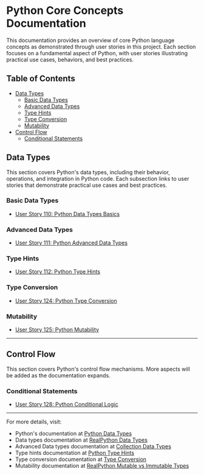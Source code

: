 # Python Core Concepts Documentation

This documentation provides an overview of core Python language concepts as demonstrated through user stories in this project. Each section focuses on a fundamental aspect of Python, with user stories illustrating practical use cases, behaviors, and best practices.


## Table of Contents

- [Data Types](#data-types)
	- [Basic Data Types](#basic-data-types)
	- [Advanced Data Types](#advanced-data-types)
	- [Type Hints](#type-hints)
	- [Type Conversion](#type-conversion)
	- [Mutability](#mutability)
- [Control Flow](#control-flow)
	- [Conditional Statements](#conditional-logic)



## Data Types

This section covers Python's data types, including their behavior, operations, and integration in Python code. Each subsection links to user stories that demonstrate practical use cases and best practices.

### Basic Data Types
- [User Story 110: Python Data Types Basics](/Python-Concepts/User-Story-110-Data-Types-Basics)

### Advanced Data Types
- [User Story 111: Python Advanced Data Types](/Python-Concepts/User-Story-111-Advanced-Data-Types)

### Type Hints
- [User Story 112: Python Type Hints](/Python-Concepts/User-Story-112-Type-Hints)

### Type Conversion
- [User Story 124: Python Type Conversion](/Python-Concepts/User-Story-124-Type-Conversion)

### Mutability
- [User Story 125: Python Mutability](/Python-Concepts/User-Story-125-Mutability)

---

## Control Flow

This section covers Python's control flow mechanisms. More aspects will be added as the documentation expands.

### Conditional Statements
- [User Story 128: Python Conditional Logic](/Python-Concepts/User-Story-128-Conditional)

---
For more details, visit:
- Python's documentation at [Python Data Types](https://docs.python.org/3/)
- Data types documentation at [RealPython Data Types](https://realpython.com/python-data-types/)
- Advanced Data types documentation at [Collection Data Types](https://docs.python.org/3/library/stdtypes.html#sequence-types-list-tuple-range)
- Type hints documentation at [Python Type Hints](https://docs.python.org/3/library/typing.html)
- Type conversion documentation at [Type Conversion](https://docs.python.org/3/library/functions.html#func-int)
- Mutability documentation at [RealPython Mutable vs Immutable Types](https://realpython.com/python-mutable-vs-immutable-types/)